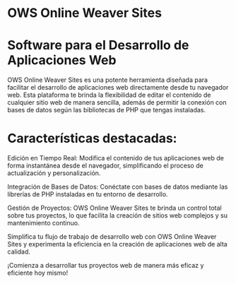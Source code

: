 # OWS Online Weaver Sites
# Software para el Desarrollo de Aplicaciones Web
OWS Online Weaver Sites es una potente herramienta diseñada para facilitar el desarrollo de aplicaciones web directamente desde tu navegador web. Esta plataforma te brinda la flexibilidad de editar el contenido de cualquier sitio web de manera sencilla, además de permitir la conexión con bases de datos según las bibliotecas de PHP que tengas instaladas.

# Características destacadas:

Edición en Tiempo Real: Modifica el contenido de tus aplicaciones web de forma instantánea desde el navegador, simplificando el proceso de actualización y personalización.

Integración de Bases de Datos: Conéctate con bases de datos mediante las librerías de PHP instaladas en tu entorno de desarrollo.
 
Gestión de Proyectos: OWS Online Weaver Sites te brinda un control total sobre tus proyectos, lo que facilita la creación de sitios web complejos y su mantenimiento continuo.

Simplifica tu flujo de trabajo de desarrollo web con OWS Online Weaver Sites y experimenta la eficiencia en la creación de aplicaciones web de alta calidad.

¡Comienza a desarrollar tus proyectos web de manera más eficaz y eficiente hoy mismo!
